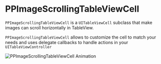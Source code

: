 PPImageScrollingTableViewCell
=============================
`PPImageScrollingTableViewCell` is a `UITableViewCell` subclass that make images can scroll 
horizontally in TableView.

`PPImageScrollingTableViewCell` allows to customize the cell to match your needs and uses delegate callbacks to handle actions in your `UITableViewController`

![PPImageScrollingTableViewCell Animation](https://github.com/popochess/PPImageScrollingTableViewCell/blob/master/PPImageScrollingTableViewControllerDemo/PPImageScrollingTableViewCellDemoAnimation.gif)

